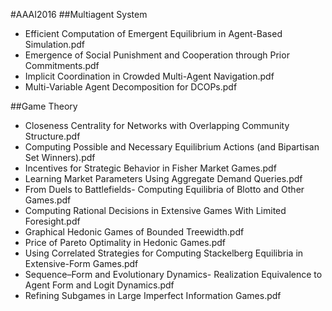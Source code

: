 #AAAI2016 
##Multiagent System
- Efficient Computation of Emergent Equilibrium in Agent-Based Simulation.pdf	
- Emergence of Social Punishment and Cooperation through Prior Commitments.pdf	
- Implicit Coordination in Crowded Multi-Agent Navigation.pdf	
- Multi-Variable Agent Decomposition for DCOPs.pdf

##Game Theory
- Closeness Centrality for Networks with Overlapping Community Structure.pdf	
- Computing Possible and Necessary Equilibrium Actions (and Bipartisan Set Winners).pdf	
- Incentives for Strategic Behavior in Fisher Market Games.pdf	
- Learning Market Parameters Using Aggregate Demand Queries.pdf	
- From Duels to Battlefields- Computing Equilibria of Blotto and Other Games.pdf	
- Computing Rational Decisions in Extensive Games With Limited Foresight.pdf	
- Graphical Hedonic Games of Bounded Treewidth.pdf	
- Price of Pareto Optimality in Hedonic Games.pdf	
- Using Correlated Strategies for Computing Stackelberg Equilibria in Extensive-Form Games.pdf	
- Sequence–Form and Evolutionary Dynamics- Realization Equivalence to Agent Form and Logit Dynamics.pdf	
- Refining Subgames in Large Imperfect Information Games.pdf
